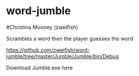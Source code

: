 # word-jumble
#Christina Mooney (zweifish)

Scrambles a word then the player guesses the word

https://github.com/zweifish/word-jumble/tree/master/Jumble/Jumble/bin/Debug

Download Jumble.exe here 
